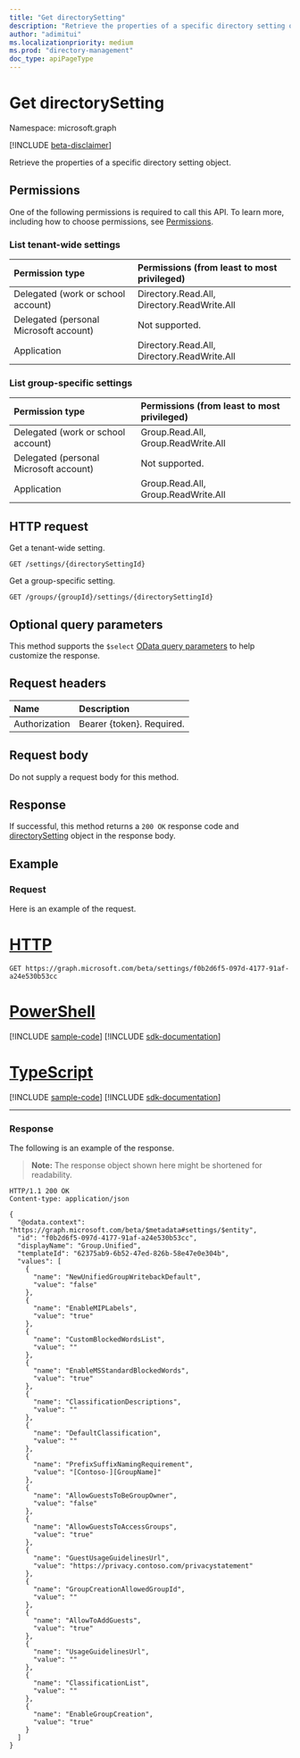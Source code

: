 ```yaml
---
title: "Get directorySetting"
description: "Retrieve the properties of a specific directory setting object."
author: "adimitui"
ms.localizationpriority: medium
ms.prod: "directory-management"
doc_type: apiPageType
---
```


# Get directorySetting

Namespace: microsoft.graph

[!INCLUDE [beta-disclaimer](../../includes/beta-disclaimer.md)]

Retrieve the properties of a specific directory setting object.

## Permissions
One of the following permissions is required to call this API. To learn more, including how to choose permissions, see [Permissions](/graph/permissions-reference).


### List tenant-wide settings

|Permission type      | Permissions (from least to most privileged)              |
|:--------------------|:---------------------------------------------------------|
|Delegated (work or school account) | Directory.Read.All, Directory.ReadWrite.All    |
|Delegated (personal Microsoft account) | Not supported.    |
|Application | Directory.Read.All, Directory.ReadWrite.All |

### List group-specific settings

|Permission type      | Permissions (from least to most privileged)              |
|:--------------------|:---------------------------------------------------------|
|Delegated (work or school account) | Group.Read.All, Group.ReadWrite.All    |
|Delegated (personal Microsoft account) | Not supported.    |
|Application | Group.Read.All, Group.ReadWrite.All  |


## HTTP request

<!-- { "blockType": "ignored" } -->

Get a tenant-wide setting.

```http
GET /settings/{directorySettingId}
```

<!-- { "blockType": "ignored" } -->
Get a group-specific setting.
```http
GET /groups/{groupId}/settings/{directorySettingId}
```

## Optional query parameters
This method supports the `$select` [OData query parameters](/graph/query-parameters) to help customize the response.

## Request headers
| Name      |Description|
|:----------|:----------|
| Authorization  | Bearer {token}. Required.|

## Request body
Do not supply a request body for this method.

## Response

If successful, this method returns a `200 OK` response code and [directorySetting](../resources/directorysetting.md) object in the response body.

## Example
### Request
Here is an example of the request.


# [HTTP](#tab/http)
<!-- {
  "blockType": "request",
  "name": "get_directorysetting"
}-->
```msgraph-interactive
GET https://graph.microsoft.com/beta/settings/f0b2d6f5-097d-4177-91af-a24e530b53cc
```

# [PowerShell](#tab/powershell)
[!INCLUDE [sample-code](../includes/snippets/powershell/get-directorysetting-powershell-snippets.md)]
[!INCLUDE [sdk-documentation](../includes/snippets/snippets-sdk-documentation-link.md)]

# [TypeScript](#tab/typescript)
[!INCLUDE [sample-code](../includes/snippets/typescript/get-directorysetting-typescript-snippets.md)]
[!INCLUDE [sdk-documentation](../includes/snippets/snippets-sdk-documentation-link.md)]

---


### Response
The following is an example of the response. 
>**Note:** The response object shown here might be shortened for readability.
<!-- {
  "blockType": "response",
  "truncated": true,
  "@odata.type": "microsoft.graph.directorySetting"
} -->
```http
HTTP/1.1 200 OK
Content-type: application/json

{
  "@odata.context": "https://graph.microsoft.com/beta/$metadata#settings/$entity",
  "id": "f0b2d6f5-097d-4177-91af-a24e530b53cc",
  "displayName": "Group.Unified",
  "templateId": "62375ab9-6b52-47ed-826b-58e47e0e304b",
  "values": [
    {
      "name": "NewUnifiedGroupWritebackDefault",
      "value": "false"
    },
    {
      "name": "EnableMIPLabels",
      "value": "true"
    },
    {
      "name": "CustomBlockedWordsList",
      "value": ""
    },
    {
      "name": "EnableMSStandardBlockedWords",
      "value": "true"
    },
    {
      "name": "ClassificationDescriptions",
      "value": ""
    },
    {
      "name": "DefaultClassification",
      "value": ""
    },
    {
      "name": "PrefixSuffixNamingRequirement",
      "value": "[Contoso-][GroupName]"
    },
    {
      "name": "AllowGuestsToBeGroupOwner",
      "value": "false"
    },
    {
      "name": "AllowGuestsToAccessGroups",
      "value": "true"
    },
    {
      "name": "GuestUsageGuidelinesUrl",
      "value": "https://privacy.contoso.com/privacystatement"
    },
    {
      "name": "GroupCreationAllowedGroupId",
      "value": ""
    },
    {
      "name": "AllowToAddGuests",
      "value": "true"
    },
    {
      "name": "UsageGuidelinesUrl",
      "value": ""
    },
    {
      "name": "ClassificationList",
      "value": ""
    },
    {
      "name": "EnableGroupCreation",
      "value": "true"
    }
  ]
}
```

<!-- uuid: 8fcb5dbc-d5aa-4681-8e31-b001d5168d79
2015-10-25 14:57:30 UTC -->
<!--
{
  "type": "#page.annotation",
  "description": "Get directorySetting",
  "keywords": "",
  "section": "documentation",
  "tocPath": "",
  "suppressions": [
  ]
}
-->
